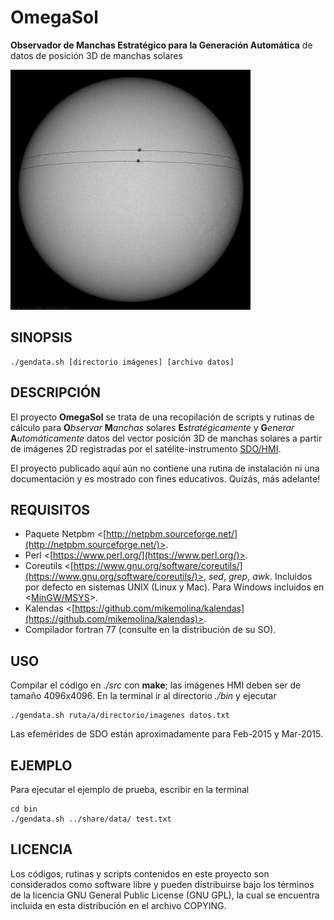 OmegaSol
========

**Observador de Manchas Estratégico para la Generación Automática** de datos de posición 3D de manchas solares

![Screenshot](https://raw.githubusercontent.com/mikemolina/OmegaSol/master/share/images/20150214_101555_4096_HMII-Trayectoria.png)

SINOPSIS
-------

    ./gendata.sh [directorio imágenes] [archivo datos]

DESCRIPCIÓN
-----------

El proyecto **OmegaSol** se trata de una recopilación de scripts y rutinas de cálculo para **O***bservar* **M***anchas* solares **E***stratégicamente* y **G***enerar* **A***utomáticamente* datos del vector posición 3D de manchas solares a partir de imágenes 2D registradas por el satélite-instrumento [SDO/HMI](http://sdo.gsfc.nasa.gov/).

El proyecto publicado aquí aún no contiene una rutina de instalación ni una documentación y es mostrado con fines educativos. Quizás, más adelante!

REQUISITOS
----------

* Paquete Netpbm <[http://netpbm.sourceforge.net/](http://netpbm.sourceforge.net/)>.
* Perl <[https://www.perl.org/](https://www.perl.org/)>.
* Coreutils <[https://www.gnu.org/software/coreutils/](https://www.gnu.org/software/coreutils/)>,  *sed*, *grep*, *awk*. Incluidos por defecto en sistemas UNIX (Linux y Mac). Para Windows incluidos en <[MinGW/MSYS](http://sourceforge.net/projects/mingwbuilds/files/external-binary-packages/)>.
* Kalendas <[https://github.com/mikemolina/kalendas](https://github.com/mikemolina/kalendas)>.
* Compilador fortran 77 (consulte en la distribución de su SO).

USO
---

Compilar el código en *./src* con **make**; las imágenes HMI deben ser de tamaño 4096x4096. En la terminal ir al directorio *./bin* y ejecutar

    ./gendata.sh ruta/a/directorio/imagenes datos.txt

Las efemérides de SDO están aproximadamente para Feb-2015 y Mar-2015.

EJEMPLO
-------

Para ejecutar el ejemplo de prueba, escribir en la terminal

    cd bin
    ./gendata.sh ../share/data/ test.txt

LICENCIA
--------

Los códigos, rutinas y scripts contenidos en este proyecto son considerados como software libre y pueden distribuirse bajo los términos de la licencia  GNU General Public License (GNU GPL), la cual se encuentra incluida en esta distribución en el archivo COPYING.
